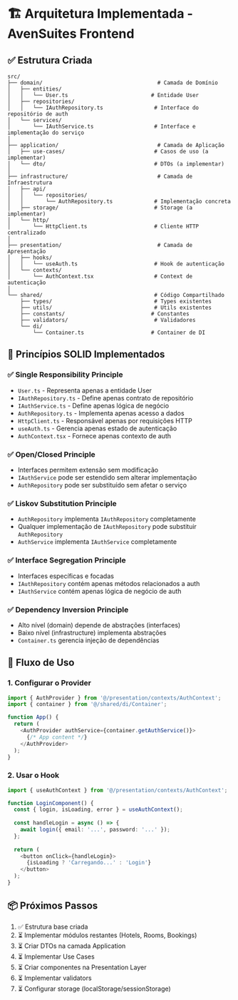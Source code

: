 # 🏗️ Arquitetura Implementada - AvenSuites Frontend

## ✅ Estrutura Criada

```
src/
├── domain/                                    # Camada de Domínio
│   ├── entities/
│   │   └── User.ts                          # Entidade User
│   ├── repositories/
│   │   └── IAuthRepository.ts                # Interface do repositório de auth
│   └── services/
│       └── IAuthService.ts                   # Interface e implementação do serviço
│
├── application/                               # Camada de Aplicação
│   ├── use-cases/                            # Casos de uso (a implementar)
│   └── dto/                                  # DTOs (a implementar)
│
├── infrastructure/                            # Camada de Infraestrutura
│   ├── api/
│   │   └── repositories/
│   │       └── AuthRepository.ts             # Implementação concreta
│   ├── storage/                              # Storage (a implementar)
│   └── http/
│       └── HttpClient.ts                     # Cliente HTTP centralizado
│
├── presentation/                              # Camada de Apresentação
│   ├── hooks/
│   │   └── useAuth.ts                        # Hook de autenticação
│   └── contexts/
│       └── AuthContext.tsx                   # Context de autenticação
│
└── shared/                                   # Código Compartilhado
    ├── types/                                # Types existentes
    ├── utils/                                # Utils existentes
    ├── constants/                           # Constantes
    ├── validators/                           # Validadores
    └── di/
        └── Container.ts                     # Container de DI
```

## 🎯 Princípios SOLID Implementados

### ✅ Single Responsibility Principle
- `User.ts` - Representa apenas a entidade User
- `IAuthRepository.ts` - Define apenas contrato de repositório
- `IAuthService.ts` - Define apenas lógica de negócio
- `AuthRepository.ts` - Implementa apenas acesso a dados
- `HttpClient.ts` - Responsável apenas por requisições HTTP
- `useAuth.ts` - Gerencia apenas estado de autenticação
- `AuthContext.tsx` - Fornece apenas contexto de auth

### ✅ Open/Closed Principle
- Interfaces permitem extensão sem modificação
- `IAuthService` pode ser estendido sem alterar implementação
- `AuthRepository` pode ser substituído sem afetar o serviço

### ✅ Liskov Substitution Principle
- `AuthRepository` implementa `IAuthRepository` completamente
- Qualquer implementação de `IAuthRepository` pode substituir `AuthRepository`
- `AuthService` implementa `IAuthService` completamente

### ✅ Interface Segregation Principle
- Interfaces específicas e focadas
- `IAuthRepository` contém apenas métodos relacionados a auth
- `IAuthService` contém apenas lógica de negócio de auth

### ✅ Dependency Inversion Principle
- Alto nível (domain) depende de abstrações (interfaces)
- Baixo nível (infrastructure) implementa abstrações
- `Container.ts` gerencia injeção de dependências

## 🔄 Fluxo de Uso

### 1. Configurar o Provider
```typescript
import { AuthProvider } from '@/presentation/contexts/AuthContext';
import { container } from '@/shared/di/Container';

function App() {
  return (
    <AuthProvider authService={container.getAuthService()}>
      {/* App content */}
    </AuthProvider>
  );
}
```

### 2. Usar o Hook
```typescript
import { useAuthContext } from '@/presentation/contexts/AuthContext';

function LoginComponent() {
  const { login, isLoading, error } = useAuthContext();
  
  const handleLogin = async () => {
    await login({ email: '...', password: '...' });
  };
  
  return (
    <button onClick={handleLogin}>
      {isLoading ? 'Carregando...' : 'Login'}
    </button>
  );
}
```

## 📦 Próximos Passos

1. ✅ Estrutura base criada
2. ⏳ Implementar módulos restantes (Hotels, Rooms, Bookings)
3. ⏳ Criar DTOs na camada Application
4. ⏳ Implementar Use Cases
5. ⏳ Criar componentes na Presentation Layer
6. ⏳ Implementar validators
7. ⏳ Configurar storage (localStorage/sessionStorage)


